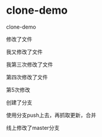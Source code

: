# clone-demo
clone-demo

修改了文件

我又修改了文件

我第三次修改了文件

第四次修改了文件


第5次修改

创建了分支

使用分支push上去，再抓取更新，合并

线上修改了master分支
